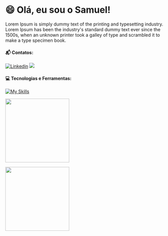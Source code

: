# :smile: Olá, eu sou o Samuel!

Lorem Ipsum is simply dummy text of the printing and typesetting industry. Lorem Ipsum has been the industry's standard dummy text ever since the 1500s, when an unknown printer took a galley of type and scrambled it to make a type specimen book.

#### :mailbox_with_mail: Contatos:
[![Linkedin](https://img.shields.io/badge/LinkedIn-0077B5?style=for-the-badge&logo=linkedin&logoColor=white)](https://www.linkedin.com/in/samuel-da-rosa-arruda-1b3676201/)
<a href="mailto:arrudarosasamuel@gmail.com">
<img src="https://img.shields.io/badge/Gmail-c71610?style=for-the-badge&logo=gmail&logoColor=white" />
</a>



#### :computer: Tecnologias e Ferramentas:

[![My Skills](https://skillicons.dev/icons?i=js,nodejs,vscode,git,github)](https://skillicons.dev)<p>
<a href="https://github.com/samuelrosaarruda?tab=repositories">
  <img height=200 align="center" src="https://github-readme-stats.vercel.app/api/top-langs?username=samuelrosaarruda&layout=compact&langs_count=8&card_width=320" />
</a><p>
<a href="[https://github.com/samuelrosaarruda?tab=repositories](https://github.com/samuelrosaarruda?tab=repositories)">
  <img height=200 align="center" src="https://github-readme-stats.vercel.app/api?username=samuelrosaarruda" />
</a>

